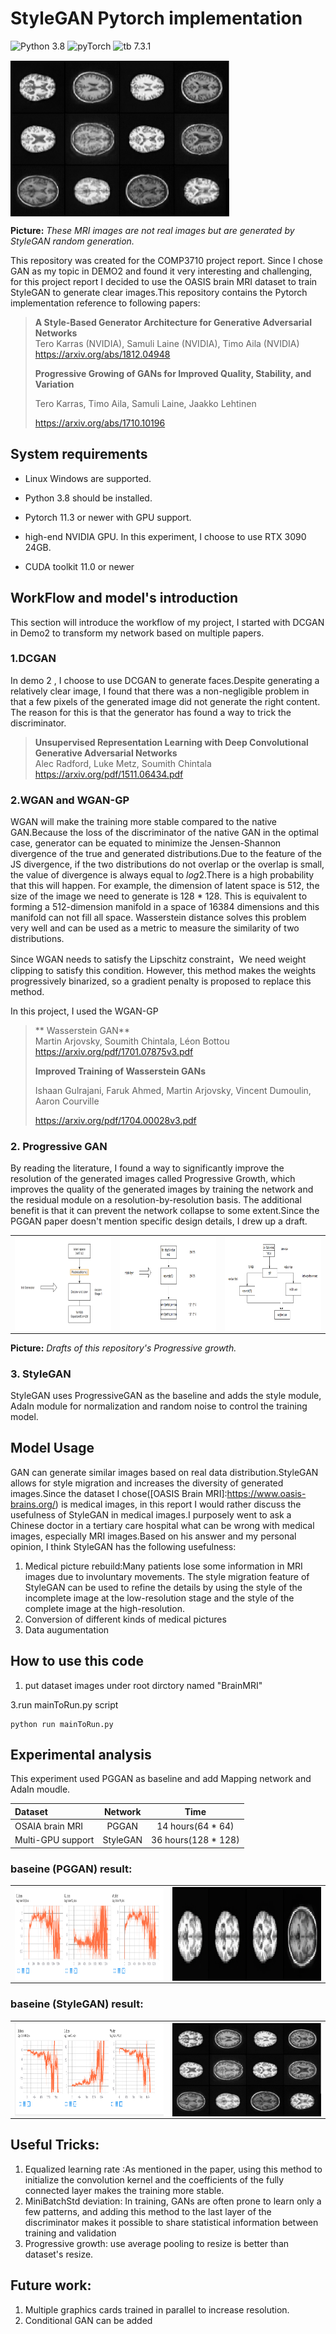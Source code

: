 # StyleGAN Pytorch implementation

![Python 3.8](https://img.shields.io/badge/python-3.8-green.svg?style=plastic)
![pyTorch](https://img.shields.io/badge/pytorch-11.3-green.svg?style=plastic)
![tb 7.3.1](https://img.shields.io/badge/tensorboard-2.7.0-green.svg?style=plastic)  


<img src="./img/sgImg.png" width = "350" height = "250" alt="d1" align=center />  

**Picture:** *These MRI images are not real images but are generated by StyleGAN random generation.*

This repository was created for the COMP3710 project report. Since I chose GAN as my topic in DEMO2 and found it very interesting and challenging, for this project report I decided to use the OASIS brain MRI dataset to train StyleGAN to generate clear images.This repository contains the  Pytorch implementation reference to following papers:

> **A Style-Based Generator Architecture for Generative Adversarial Networks**<br>
> Tero Karras (NVIDIA), Samuli Laine (NVIDIA), Timo Aila (NVIDIA)<br>
> https://arxiv.org/abs/1812.04948
>
> **Progressive Growing of GANs for Improved Quality, Stability, and Variation**<br>
>
> Tero Karras, Timo Aila, Samuli Laine, Jaakko Lehtinen<br>
>
> https://arxiv.org/abs/1710.10196



## System requirements

* Linux Windows are supported.

* Python 3.8 should be installed.

* Pytorch 11.3 or newer with GPU support.

* high-end NVIDIA GPU. In this experiment, I choose to use RTX 3090 24GB.

* CUDA toolkit 11.0 or newer

## WorkFlow and model's introduction

This section will introduce the workflow of my project, I started with DCGAN in Demo2 to transform my network based on multiple papers.

### 1.DCGAN

In demo 2 , I choose to use DCGAN to generate faces.Despite generating a relatively clear image, I found that there was a non-negligible problem in that a few pixels of the generated image did not generate the right content. The reason for this is that the generator has found a way to trick the discriminator.

> **Unsupervised Representation Learning with Deep Convolutional Generative Adversarial Networks**<br>
> Alec Radford, Luke Metz, Soumith Chintala<br>
> https://arxiv.org/pdf/1511.06434.pdf


### 2.WGAN and WGAN-GP

WGAN will make the training more stable compared to the native GAN.Because the loss of the discriminator of the native GAN in the optimal case, generator can be equated to minimize the Jensen-Shannon divergence of the true and generated distributions.Due to the feature of the JS divergence, if the two distributions do not overlap or the overlap is small, the value of divergence is always equal to $log {2}$.There is a high probability that this will happen.
For example,  the dimension of latent space is 512, the size of the image we need to generate is 128 * 128. This is equivalent to forming a 512-dimension manifold in a space of 16384 dimensions and this manifold can not fill all space.
Wasserstein distance solves this problem very well and can be used as a metric to measure the similarity of two distributions.

Since WGAN needs to satisfy the Lipschitz constraint，We need weight clipping to satisfy this condition.  However, this method makes the weights progressively binarized, so a gradient penalty is proposed to replace this method.

In this project, I used the WGAN-GP

> ** Wasserstein GAN**<br>
> Martin Arjovsky, Soumith Chintala, Léon Bottou<br>
> https://arxiv.org/pdf/1701.07875v3.pdf
>
> **Improved Training of Wasserstein GANs**<br>
>
> Ishaan Gulrajani, Faruk Ahmed, Martin Arjovsky, Vincent Dumoulin, Aaron Courville<br>
>
> https://arxiv.org/pdf/1704.00028v3.pdf


### 2. Progressive GAN

By reading the literature, I found a way to significantly improve the resolution of the generated images called Progressive Growth, which improves the quality of the generated images by training the network and the residual module on a resolution-by-resolution basis. The additional benefit is that it can prevent the network collapse to some extent.Since the PGGAN paper doesn't mention specific design details, I drew up a draft.
 
<table>
    <tr>
        <td ><center><img src="./img/pgD1.png" width = "250" height = "150" alt="d1" align=center /></td>
        <td ><center><img src="./img/pgD2.png" width = "250" height = "150" alt="d1" align=center /></td>
        <td ><center><img src="./img/pgD3.png" width = "250" height = "150" alt="d1" align=center /></td>
    </tr>
</table>

**Picture:** *Drafts of this repository's Progressive growth.*

###  3. StyleGAN

StyleGAN uses ProgressiveGAN as the baseline and adds the style module, AdaIn module for normalization and random noise to control the training model.

## Model Usage

GAN can generate similar images based on real data distribution.StyleGAN allows for style migration and increases the diversity of generated images.Since the dataset I chose([OASIS Brain MRI]:https://www.oasis-brains.org/) is medical images, in this report I would rather discuss the usefulness of StyleGAN in medical images.I purposely went to ask a Chinese doctor in a tertiary care hospital what can be wrong with medical images, especially MRI images.Based on his answer and my personal opinion, I think StyleGAN has the following usefulness:  
1. Medical picture rebuild:Many patients lose some information in MRI images due to involuntary movements. The style migration feature of StyleGAN can be used to refine the details by using the style of the incomplete image at the low-resolution stage and the style of the complete image at the high-resolution.
2. Conversion of different kinds of medical pictures
3. Data augumentation


## How to use this code

1. put dataset images under root dirctory named "BrainMRI"  
 
3.run mainToRun.py script

```shell
python run mainToRun.py
```


## Experimental analysis

This experiment used PGGAN as baseline and add Mapping network and AdaIn moudle.

| Dataset                           | Network                                       | Time                      |
| :-------------------------------- | :-------------------------------------------: | :-----------------------: |
| OSAIA brain MRI                   | PGGAN                                         | 14 hours(64 * 64)         |
| Multi-GPU support                 | StyleGAN                                      | 36 hours(128 * 128)       |


### baseine (PGGAN) result:
<table>
    <tr>
        <td ><center><img src="./img/pgLoss.png" width = "250" height = "150" alt="d1" align=center /></td>
        <td ><center><img src="./img/pgImg.png" width = "250" height = "150" alt="d1" align=center /></td>
    </tr>
</table>

### baseine (StyleGAN) result:
<table>
    <tr>
        <td ><center><img src="./img/sgLoss.png" width = "250" height = "150" alt="d1" align=center /></td>
        <td ><center><img src="./img/sgImg.png" width = "250" height = "150" alt="d1" align=center /></td>
    </tr>
</table>


## Useful Tricks:

1. Equalized learning rate :As mentioned in the paper, using this method to initialize the convolution kernel and the coefficients of the fully connected layer makes the training more stable.
2. MiniBatchStd deviation: In training, GANs are often prone to learn only a few patterns, and adding this method to the last layer of the discriminator makes it possible to share statistical information between training and validation
3. Progressive growth: use average pooling to resize is better than dataset's resize.

## Future work:
1. Multiple graphics cards trained in parallel to increase resolution.
2. Conditional GAN can be added




